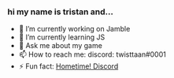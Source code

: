### hi my name is tristan and...

- 🔭 I’m currently working on Jamble
- 🌱 I’m currently learning JS
- 💬 Ask me about my game
- 📫 How to reach me: discord: twisttaan#0001
- ⚡ Fun fact: [Hometime! Discord](https://discord.gg/eSVBGxk)

<!--
**twisttaan/twisttaan** is a ✨ _special_ ✨ repository because its `README.md` (this file) appears on your GitHub profile.

Here are some ideas to get you started:

- 🔭 I’m currently working on Hometime!
- 🌱 I’m currently learning C#
- 💬 Ask me about my game
- 📫 How to reach me: discord: twisttaan#0903
- ⚡ Fun fact: [Hometime! Discord](https://discord.gg/eSVBGxk)
-->
